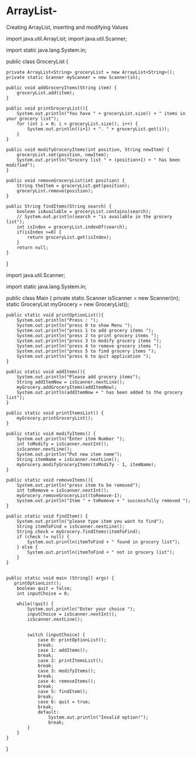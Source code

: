 # ArrayList-
Creating ArrayList, inserting and modifying Values

import java.util.ArrayList;
import java.util.Scanner;

import static java.lang.System.in;

public class GroceryList {

    private ArrayList<String> groceryList = new ArrayList<String>();
    private static Scanner myScanner = new Scanner(in);

    public void addGroceryItems(String item) {
        groceryList.add(item);
    }

    public void printGroceryList(){
        System.out.println("You have " + groceryList.size() + " items in your grocery list");
        for (int i = 0; i < groceryList.size(); i++) {
            System.out.println((i+1) + ". " + groceryList.get(i));
        }
    }

    public void modifyGroceryItems(int position, String newItem) {
        groceryList.set(position, newItem);
        System.out.println("Grocery list " + (position+1) + " has been modified");
    }

    public void removeGroceryList(int position) {
        String theItem = groceryList.get(position);
        groceryList.remove(position);
    }

    public String findItems(String search) {
        boolean isAvailable = groceryList.contains(search);
        // System.out.println(search + "is available in the grocery list");
        int isIndex = groceryList.indexOf(search);
        if(isIndex >=0) {
            return groceryList.get(isIndex);
        }
        return null;
    }
}

import java.util.Scanner;

import static java.lang.System.in;

public class Main {
    private static Scanner isScanner = new Scanner(in);
    static GroceryList myGrocery = new GroceryList();

    public static void printOptionList(){
        System.out.println("Press : ");
        System.out.println("press 0 to show Menu ");
        System.out.println("press 1 to add grocery items ");
        System.out.println("press 2 to print grocery items ");
        System.out.println("press 3 to modify grocery items ");
        System.out.println("press 4 to remove grocery items ");
        System.out.println("press 5 to find grocery items ");
        System.out.println("press 6 to quit application ");
    }

    public static void addItems(){
        System.out.println("Please add grocery items");
        String addItemNow = isScanner.nextLine();
        myGrocery.addGroceryItems(addItemNow);
        System.out.println(addItemNow + " has been added to the grocery list");
    }

    public static void printItemsList() {
        myGrocery.printGroceryList();
    }

    public static void modifyItems() {
        System.out.println("Enter item Number ");
        int toModify = isScanner.nextInt();
        isScanner.nextLine();
        System.out.println("Put new item name");
        String itemName = isScanner.nextLine();
        myGrocery.modifyGroceryItems(toModify - 1, itemName);
    }

    public static void removeItems(){
        System.out.println("press item to be removed");
        int toRemove = isScanner.nextInt();
        myGrocery.removeGroceryList(toRemove-1);
        System.out.println("Item " + toRemove + " successfully removed ");
    }

    public static void findItem() {
        System.out.println("please type item you want to find");
        String itemToFind = isScanner.nextLine();
        String check = myGrocery.findItems(itemToFind);
        if (check != null) {
            System.out.println(itemToFind + " found in grocery list");
        } else {
            System.out.println(itemToFind + " not in grocery list");
        }
    }


    public static void main (String[] args) {
       printOptionList();
        boolean quit = false;
        int inputChoice = 0;

        while(!quit) {
            System.out.println("Enter your choice ");
            inputChoice = isScanner.nextInt();
            isScanner.nextLine();


            switch (inputChoice) {
                case 0: printOptionList();
                break;
                case 1: addItems();
                break;
                case 2: printItemsList();
                break;
                case 3: modifyItems();
                break;
                case 4: removeItems();
                break;
                case 5: findItem();
                break;
                case 6: quit = true;
                break;
                default:
                    System.out.println("Invalid option!");
                    break;
            }
        }
    }
}
